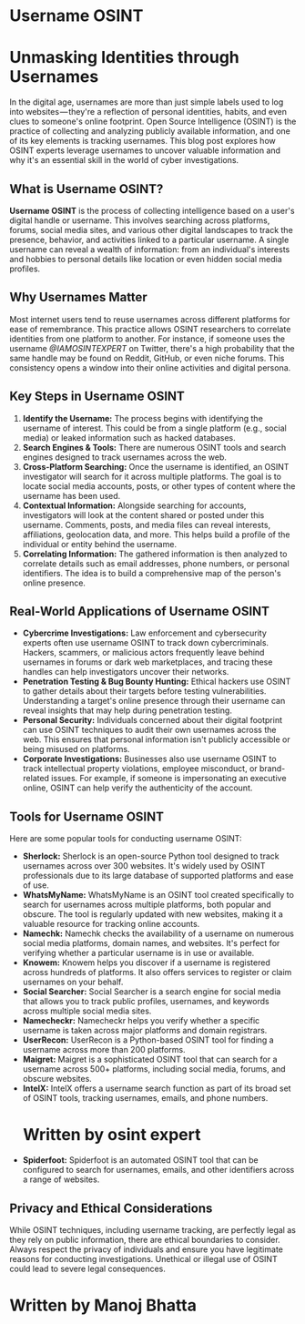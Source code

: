 # Username OSINT
<h1>Unmasking Identities through Usernames</h1>
 <p>In the digital age, usernames are more than just simple labels used to log into websites — they're a reflection of personal identities, habits, and even clues to someone's online footprint. Open Source Intelligence (OSINT) is the practice of collecting and analyzing publicly available information, and one of its key elements is tracking usernames. This blog post explores how OSINT experts leverage usernames to uncover valuable information and why it's an essential skill in the world of cyber investigations.</p>
 <h2>What is Username OSINT?</h2>
    <p><strong>Username OSINT</strong> is the process of collecting intelligence based on a user's digital handle or username. This involves searching across platforms, forums, social media sites, and various other digital landscapes to track the presence, behavior, and activities linked to a particular username. A single username can reveal a wealth of information: from an individual's interests and hobbies to personal details like location or even hidden social media profiles.</p>

 <h2>Why Usernames Matter</h2>
    <p>Most internet users tend to reuse usernames across different platforms for ease of remembrance. This practice allows OSINT researchers to correlate identities from one platform to another. For instance, if someone uses the username <em>@IAMOSINTEXPERT</em> on Twitter, there's a high probability that the same handle may be found on Reddit, GitHub, or even niche forums. This consistency opens a window into their online activities and digital persona.</p>

<h2>Key Steps in Username OSINT</h2>
    <ol>
        <li><strong>Identify the Username:</strong> The process begins with identifying the username of interest. This could be from a single platform (e.g., social media) or leaked information such as hacked databases.</li>
        <li><strong>Search Engines & Tools:</strong> There are numerous OSINT tools and search engines designed to track usernames across the web.</li>
        <li><strong>Cross-Platform Searching:</strong> Once the username is identified, an OSINT investigator will search for it across multiple platforms. The goal is to locate social media accounts, posts, or other types of content where the username has been used.</li>
        <li><strong>Contextual Information:</strong> Alongside searching for accounts, investigators will look at the content shared or posted under this username. Comments, posts, and media files can reveal interests, affiliations, geolocation data, and more. This helps build a profile of the individual or entity behind the username.</li>
        <li><strong>Correlating Information:</strong> The gathered information is then analyzed to correlate details such as email addresses, phone numbers, or personal identifiers. The idea is to build a comprehensive map of the person's online presence.</li>
    </ol>
 <h2>Real-World Applications of Username OSINT</h2>
    <ul>
        <li><strong>Cybercrime Investigations:</strong> Law enforcement and cybersecurity experts often use username OSINT to track down cybercriminals. Hackers, scammers, or malicious actors frequently leave behind usernames in forums or dark web marketplaces, and tracing these handles can help investigators uncover their networks.</li>
        <li><strong>Penetration Testing & Bug Bounty Hunting:</strong> Ethical hackers use OSINT to gather details about their targets before testing vulnerabilities. Understanding a target's online presence through their username can reveal insights that may help during penetration testing.</li>
        <li><strong>Personal Security:</strong> Individuals concerned about their digital footprint can use OSINT techniques to audit their own usernames across the web. This ensures that personal information isn't publicly accessible or being misused on platforms.</li>
        <li><strong>Corporate Investigations:</strong> Businesses also use username OSINT to track intellectual property violations, employee misconduct, or brand-related issues. For example, if someone is impersonating an executive online, OSINT can help verify the authenticity of the account.</li>
    </ul>
 <h2>Tools for Username OSINT</h2>
    <p>Here are some popular tools for conducting username OSINT:</p>
    <ul>
        <li><strong>Sherlock:</strong> Sherlock is an open-source Python tool designed to track usernames across over 300 websites. It's widely used by OSINT professionals due to its large database of supported platforms and ease of use.</li>
        <li><strong>WhatsMyName:</strong> WhatsMyName is an OSINT tool created specifically to search for usernames across multiple platforms, both popular and obscure. The tool is regularly updated with new websites, making it a valuable resource for tracking online accounts.</li>
        <li><strong>Namechk:</strong> Namechk checks the availability of a username on numerous social media platforms, domain names, and websites. It's perfect for verifying whether a particular username is in use or available.</li>
        <li><strong>Knowem:</strong> Knowem helps you discover if a username is registered across hundreds of platforms. It also offers services to register or claim usernames on your behalf.</li>
        <li><strong>Social Searcher:</strong> Social Searcher is a search engine for social media that allows you to track public profiles, usernames, and keywords across multiple social media sites.</li>
        <li><strong>Namecheckr:</strong> Namecheckr helps you verify whether a specific username is taken across major platforms and domain registrars.</li>
        <li><strong>UserRecon:</strong> UserRecon is a Python-based OSINT tool for finding a username across more than 200 platforms.</li>
        <li><strong>Maigret:</strong> Maigret is a sophisticated OSINT tool that can search for a username across 500+ platforms, including social media, forums, and obscure websites.</li>
        <li><strong>IntelX:</strong> IntelX offers a username search function as part of its broad set of OSINT tools, tracking usernames, emails, and phone numbers.</li>
     <h1>Written by osint expert</h1>
        <li><strong>Spiderfoot:</strong> Spiderfoot is an automated OSINT tool that can be configured to search for usernames, emails, and other identifiers across a range of websites.</li>
    </ul>
<h2>Privacy and Ethical Considerations</h2>
    <p>While OSINT techniques, including username tracking, are perfectly legal as they rely on public information, there are ethical boundaries to consider. Always respect the privacy of individuals and ensure you have legitimate reasons for conducting investigations. Unethical or illegal use of OSINT could lead to severe legal consequences.</p>
<h1>Written by Manoj Bhatta</h1>
